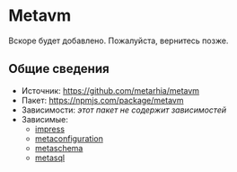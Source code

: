 # Metavm

Вскоре будет добавлено.
Пожалуйста, вернитесь позже.

## Общие сведения

- Источник: <https://github.com/metarhia/metavm>
- Пакет: <https://npmjs.com/package/metavm>
- Зависимости: _этот пакет не содержит зависимостей_
- Зависимые:
  - [impress](../impress/)
  - [metaconfiguration](./metaconfiguration.md)
  - [metaschema](./metaschema.md)
  - [metasql](./metasql.md)
